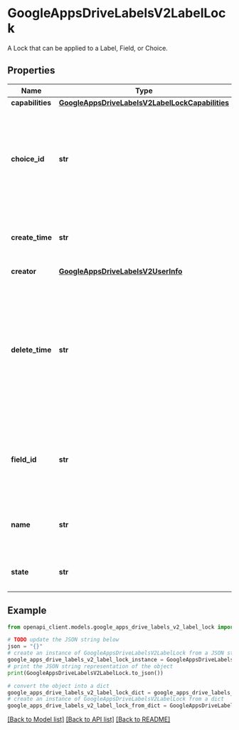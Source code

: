 # GoogleAppsDriveLabelsV2LabelLock

A Lock that can be applied to a Label, Field, or Choice.

## Properties

Name | Type | Description | Notes
------------ | ------------- | ------------- | -------------
**capabilities** | [**GoogleAppsDriveLabelsV2LabelLockCapabilities**](GoogleAppsDriveLabelsV2LabelLockCapabilities.md) |  | [optional] 
**choice_id** | **str** | The ID of the Selection Field Choice that should be locked. If present, &#x60;field_id&#x60; must also be present. | [optional] 
**create_time** | **str** | Output only. The time this LabelLock was created. | [optional] [readonly] 
**creator** | [**GoogleAppsDriveLabelsV2UserInfo**](GoogleAppsDriveLabelsV2UserInfo.md) |  | [optional] 
**delete_time** | **str** | Output only. A timestamp indicating when this LabelLock was scheduled for deletion. This will be present only if this LabelLock is in the DELETING state. | [optional] [readonly] 
**field_id** | **str** | The ID of the Field that should be locked. Empty if the whole Label should be locked. | [optional] 
**name** | **str** | Output only. Resource name of this LabelLock. | [optional] [readonly] 
**state** | **str** | Output only. This LabelLock&#39;s state. | [optional] [readonly] 

## Example

```python
from openapi_client.models.google_apps_drive_labels_v2_label_lock import GoogleAppsDriveLabelsV2LabelLock

# TODO update the JSON string below
json = "{}"
# create an instance of GoogleAppsDriveLabelsV2LabelLock from a JSON string
google_apps_drive_labels_v2_label_lock_instance = GoogleAppsDriveLabelsV2LabelLock.from_json(json)
# print the JSON string representation of the object
print(GoogleAppsDriveLabelsV2LabelLock.to_json())

# convert the object into a dict
google_apps_drive_labels_v2_label_lock_dict = google_apps_drive_labels_v2_label_lock_instance.to_dict()
# create an instance of GoogleAppsDriveLabelsV2LabelLock from a dict
google_apps_drive_labels_v2_label_lock_from_dict = GoogleAppsDriveLabelsV2LabelLock.from_dict(google_apps_drive_labels_v2_label_lock_dict)
```
[[Back to Model list]](../README.md#documentation-for-models) [[Back to API list]](../README.md#documentation-for-api-endpoints) [[Back to README]](../README.md)



